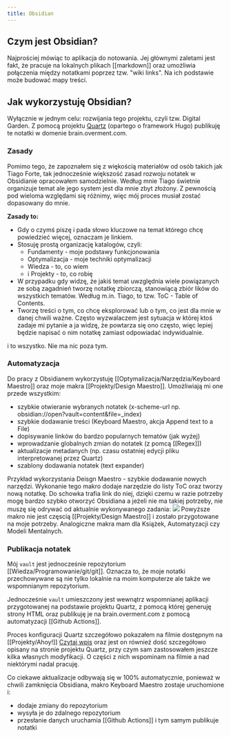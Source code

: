 ```yaml
---
title: Obsidian
---
```


## Czym jest Obsidian?
Najprościej mówiąc to aplikacja do notowania. Jej głównymi zaletami jest fakt, że pracuje na lokalnych plikach [[markdown]] oraz umożliwia połączenia między notatkami poprzez tzw. "wiki links". Na ich podstawie może budować mapy treści. 

## Jak wykorzystuję Obsidian? 
Wyłącznie w jednym celu: rozwijania tego projektu, czyli tzw. Digital Garden. Z pomocą projektu [Quartz](https://quartz.jzhao.xyz/) (opartego o framework Hugo) publikuję te notatki w domenie brain.overment.com. 

### Zasady
Pomimo tego, że zapoznałem się z więkością materiałów od osób takich jak Tiago Forte, tak jednocześnie większość zasad rozwoju notatek w Obsidianie opracowałem samodzielnie. Według mnie Tiago świetnie organizuje temat ale jego system jest dla mnie zbyt złożony. Z pewnością pod wieloma względami się różnimy, więc mój proces musiał zostać dopasowany do mnie. 

**Zasady to:** 
- Gdy o czymś piszę i pada słowo kluczowe na temat którego chcę powiedzieć więcej, oznaczam je linkiem. 
- Stosuję prostą organizację katalogów, czyli:
	- Fundamenty - moje podstawy funkcjonowania
	- Optymalizacja - moje techniki optymalizacji
	- Wiedza - to, co wiem
	- i Projekty - to, co robię
- W przypadku gdy widzę, że jakiś temat uwzględnia wiele powiązanych ze sobą zagadnień tworzę notatkę zbiorczą, stanowiącą zbiór lików do wszystkich tematów. Według m.in. Tiago, to tzw. ToC - Table of Contents.
- Tworzę treści o tym, co chcę eksplorować lub o tym, co jest dla mnie w danej chwili ważne. Często wyzwalaczem jest sytuacja w której ktoś zadaje mi pytanie a ja widzę, że powtarza się ono często, więc lepiej będzie napisać o nim notatkę zamiast odpowiadać indywidualnie. 

i to wszystko. Nie ma nic poza tym. 

### Automatyzacja
Do pracy z Obsidianem wykorzystuję [[Optymalizacja/Narzędzia/Keyboard Maestro]] oraz moje makra [[Projekty/Design Maestro]]. Umożliwiają mi one przede wszystkim: 

- szybkie otwieranie wybranych notatek (x-scheme-url np. obsidian://open?vault=content&file=_index)
- szybkie dodawanie treści (Keyboard Maestro, akcja Append text to a File)
- dopisywanie linków do bardzo popularnych tematów (jak wyżej)
- wprowadzanie globalnych zmian do notatek (z pomcą [[Regex]])
- aktualizacje metadanych (np. czasu ostatniej edycji pliku interpretowanej przez Quartz)
- szablony dodawania notatek (text expander)

Przykład wykorzystania Deisgn Maestro - szybkie dodawanie nowych narzędzi. Wykonanie tego makro dodaje narzędzie do listy ToC oraz tworzy nową notatkę. Do schowka trafia link do niej, dzięki czemu w razie potrzeby mogę bardzo szybko otworzyć Obsidiana a jeżeli nie ma takiej potrzeby, nie muszę się odrywać od aktualnie wykonywanego zadania: 
![](https://space.overment.com/Screen-Shot-2022-08-12-14-11-53-xmPJB/Screen-Shot-2022-08-12-14-11-53.png)
Powyższe makro nie jest częscią [[Projekty/Design Maestro]] i zostało przygotowane na moje potrzeby. Analogiczne makra mam dla Książek, Automatyzacji czy Modeli Mentalnych.
### Publikacja notatek
Mój `vault` jest jednocześnie repozytorium [[Wiedza/Programowanie/git/git]]. Oznacza to, że moje notatki przechowywane są nie tylko lokalnie na moim komputerze ale także we wspomnianym repozytorium. 

Jednocześnie `vault` umieszczony jest wewnątrz wspomnianej aplikacji przygotowanej na podstawie projektu Quartz, z pomocą której generuję strony HTML oraz publikuję je na brain.overment.com z pomocą automatyzacji [[Github Actions]]. 

Proces konfiguracji Quartz szczegółowo pokazałem na filmie dostępnym na [[Projekty/Ahoy!]] [Czytaj wpis](https://community.ahoy.so/c/nocode-podziel-sie-wiedza/publikacja-notatek-na-obsidian-z-quartz-na-github-pages) oraz jest on również dość szczegółowo opisany na stronie projektu Quartz, przy czym sam zastosowałem jeszcze kilka własnych modyfikacji. O części z nich wspominam na filmie a nad niektórymi nadal pracuję. 

Co ciekawe aktualizacje odbywają się w 100% automatycznie, ponieważ w chwili zamknięcia Obsidiana, makro Keyboard Maestro zostaje uruchomione i: 
- dodaje zmiany do repozytorium
- wysyła je do zdalnego repozytorium
- przesłanie danych uruchamia [[Github Actions]] i tym samym publikuje notatki


